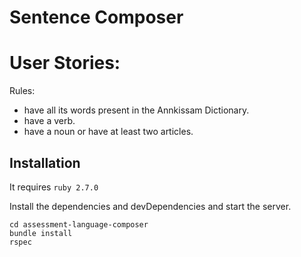 # Sentence Composer

# User Stories:

 Rules:
  - have all its words present in the Annkissam Dictionary.
  - have a verb.
  - have a noun or have at least two articles.

## Installation
It requires  `ruby 2.7.0`

Install the dependencies and devDependencies and start the server.
```
cd assessment-language-composer
bundle install
rspec
```
